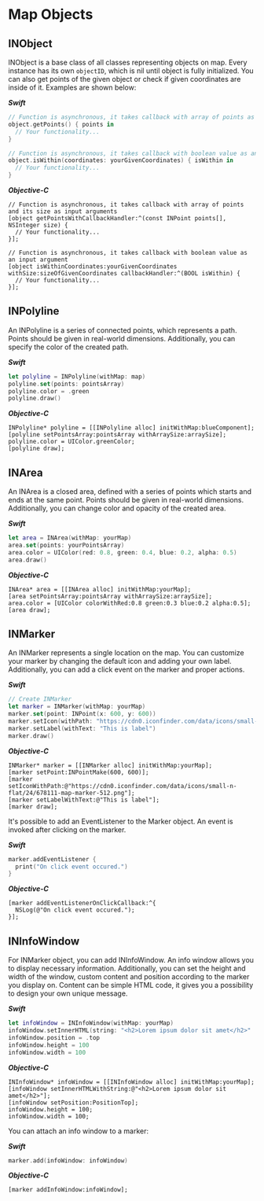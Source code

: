 # __Map Objects__

## __INObject__

INObject is a base class of all classes representing objects on map. Every instance has its own `objectID`, which is nil until object is fully initialized. You can also get points of the given object or check if given coordinates are inside of it. Examples are shown below:

___Swift___
```swift
// Function is asynchronous, it takes callback with array of points as an input argument
object.getPoints() { points in
  // Your functionality...
}

// Function is asynchronous, it takes callback with boolean value as an input argument
object.isWithin(coordinates: yourGivenCoordinates) { isWithin in
  // Your functionality...
}
```

___Objective-C___
```objc
// Function is asynchronous, it takes callback with array of points and its size as input arguments
[object getPointsWithCallbackHandler:^(const INPoint points[], NSInteger size) {
  // Your functionality...
}];

// Function is asynchronous, it takes callback with boolean value as an input argument
[object isWithinCoordinates:yourGivenCoordinates withSize:sizeOfGivenCoordinates callbackHandler:^(BOOL isWithin) {
  // Your functionality...
}];
```

## __INPolyline__

An INPolyline is a series of connected points, which represents a path. Points should be given in real-world dimensions. Additionally, you can specify the color of the created path.

___Swift___
```swift
let polyline = INPolyline(withMap: map)
polyline.set(points: pointsArray)
polyline.color = .green
polyline.draw()
```

___Objective-C___
```objc
INPolyline* polyline = [[INPolyline alloc] initWithMap:blueComponent];
[polyline setPointsArray:pointsArray withArraySize:arraySize];
polyline.color = UIColor.greenColor;
[polyline draw];
```

## __INArea__

An INArea is a closed area, defined with a series of points which starts and ends at the same point. Points should be given in real-world dimensions. Additionally, you can change color and opacity of the created area.

___Swift___
```swift
let area = INArea(withMap: yourMap)
area.set(points: yourPointsArray)
area.color = UIColor(red: 0.8, green: 0.4, blue: 0.2, alpha: 0.5)
area.draw()
```

___Objective-C___
```objc
INArea* area = [[INArea alloc] initWithMap:yourMap];
[area setPointsArray:pointsArray withArraySize:arraySize];
area.color = [UIColor colorWithRed:0.8 green:0.3 blue:0.2 alpha:0.5];
[area draw];
```

## __INMarker__

An INMarker represents a single location on the map. You can customize your marker by changing the default icon and adding your own label.
Additionally, you can add a click event on the marker and proper actions.

___Swift___
```swift
// Create INMarker
let marker = INMarker(withMap: yourMap)
marker.set(point: INPoint(x: 600, y: 600))
marker.setIcon(withPath: "https://cdn0.iconfinder.com/data/icons/small-n-flat/24/678111-map-marker-512.png")
marker.setLabel(withText: "This is label")
marker.draw()
```

___Objective-C___
```objc
INMarker* marker = [[INMarker alloc] initWithMap:yourMap];
[marker setPoint:INPointMake(600, 600)];
[marker setIconWithPath:@"https://cdn0.iconfinder.com/data/icons/small-n-flat/24/678111-map-marker-512.png"];
[marker setLabelWithText:@"This is label"];
[marker draw];
```

It's possible to add an EventListener to the Marker object. An event is invoked after clicking on the marker.

___Swift___
```swift
marker.addEventListener {
  print("On click event occured.")
}
```

___Objective-C___
```objc
[marker addEventListenerOnClickCallback:^{
  NSLog(@"On click event occured.");
}];
```

## __INInfoWindow__

For INMarker object, you can add INInfoWindow. An info window allows you to display necessary information.
Additionally, you can set the height and width of the window, custom content and position according to the marker you display on.
Content can be simple HTML code, it gives you a possibility to design your own unique message.

___Swift___
```swift
let infoWindow = INInfoWindow(withMap: yourMap)
infoWindow.setInnerHTML(string: "<h2>Lorem ipsum dolor sit amet</h2>"
infoWindow.position = .top
infoWindow.height = 100
infoWindow.width = 100
```

___Objective-C___
```objc
INInfoWindow* infoWindow = [[INInfoWindow alloc] initWithMap:yourMap];
[infoWindow setInnerHTMLWithString:@"<h2>Lorem ipsum dolor sit amet</h2>"];
[infoWindow setPosition:PositionTop];
infoWindow.height = 100;
infoWindow.width = 100;
```

You can attach an info window to a marker:

___Swift___
```swift
marker.add(infoWindow: infoWindow)
```

___Objective-C___
```objc
[marker addInfoWindow:infoWindow];
```
